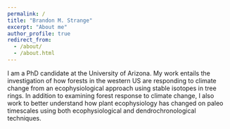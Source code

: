 ```yaml
---
permalink: /
title: "Brandon M. Strange"
excerpt: "About me"
author_profile: true
redirect_from: 
  - /about/
  - /about.html
---
```


I am a PhD candidate at the University of Arizona. My work entails the investigation of how forests in the western US are responding to climate change from an ecophysiological approach using stable isotopes in tree rings. In addition to examining forest response to climate change, I also work to better understand how plant ecophysiology has changed on paleo timescales using both ecophysiological and dendrochronological techniques.





